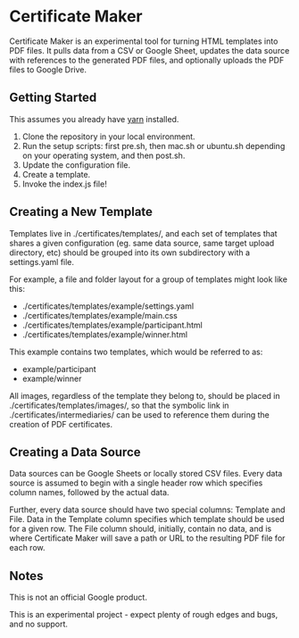 # Certificate Maker

Certificate Maker is an experimental tool for turning HTML templates into PDF
files. It pulls data from a CSV or Google Sheet, updates the data source with
references to the generated PDF files, and optionally uploads the PDF files to
Google Drive.

## Getting Started

This assumes you already have [yarn](https://yarnpkg.com/lang/en/docs/install/)
installed.

1. Clone the repository in your local environment.
2. Run the setup scripts: first pre.sh, then mac.sh or ubuntu.sh depending on
   your operating system, and then post.sh.
3. Update the configuration file.
4. Create a template.
5. Invoke the index.js file!

## Creating a New Template

Templates live in ./certificates/templates/, and each set of templates that
shares a given configuration (eg. same data source, same target upload
directory, etc) should be grouped into its own subdirectory with a
settings.yaml file.

For example, a file and folder layout for a group of templates might look
like this:

* ./certificates/templates/example/settings.yaml
* ./certificates/templates/example/main.css
* ./certificates/templates/example/participant.html
* ./certificates/templates/example/winner.html

This example contains two templates, which would be referred to as:

* example/participant
* example/winner

All images, regardless of the template they belong to, should be placed in
./certificates/templates/images/, so that the symbolic link in
./certificates/intermediaries/ can be used to reference them during the
creation of PDF certificates.

## Creating a Data Source

Data sources can be Google Sheets or locally stored CSV files. Every data
source is assumed to begin with a single header row which specifies column
names, followed by the actual data.

Further, every data source should have two special columns: Template and
File. Data in the Template column specifies which template should be used
for a given row. The File column should, initially, contain no data, and
is where Certificate Maker will save a path or URL to the resulting PDF
file for each row.

## Notes

This is not an official Google product.

This is an experimental project - expect plenty of rough edges and bugs, and 
no support.
